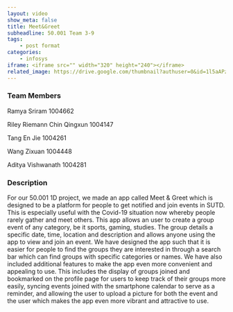 ```yaml
---
layout: video
show_meta: false
title: Meet&Greet
subheadline: 50.001 Team 3-9
tags:
    - post format
categories:
    - infosys
iframe: <iframe src="" width="320" height="240"></iframe>
related_image: https://drive.google.com/thumbnail?authuser=0&id=1l5aAPzOMjZDiNN8Krhh5hIpGPhch4hgl
---
```


### Team Members

Ramya Sriram 1004662

Riley Riemann Chin Qingxun 1004147

Tang En Jie 1004261

Wang Zixuan 1004448

Aditya Vishwanath 1004281  

### Description

For our 50.001 1D project, we made an app called Meet & Greet which is designed to be a platform for people to get notified and join events in SUTD. This is especially useful with the Covid-19 situation now whereby people rarely gather and meet others. This app allows an user to create a group event of any category, be it sports, gaming, studies. The group details a specific date, time, location and description and allows anyone using the app to view and join an event. We have designed the app such that it is easier for people to find the groups they are interested in through a search bar which can find groups with specific categories or names. We have also included additional features to make the app even more convenient and appealing to use. This includes the display of groups joined and bookmarked on the profile page for users to keep track of their groups more easily, syncing events joined with the smartphone calendar to serve as a reminder, and allowing the user to upload a picture for both the event and the user which makes the app even more vibrant and attractive to use.

